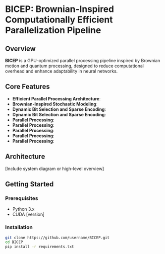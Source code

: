 # BICEP: Brownian-Inspired Computationally Efficient Parallelization Pipeline

## Overview
**BICEP** is a GPU-optimized parallel processing pipeline inspired by Brownian motion and quantum processing, designed to reduce computational overhead and enhance adaptability in neural networks.

## Core Features
- **Efficient Parallel Processing Architecture**:
- **Brownian-Inspired Stochastic Modeling**:
- **Dynamic Bit Selection and Sparse Encoding**:
- **Dynamic Bit Selection and Sparse Encoding**:
- **Parallel Processing**:
- **Parallel Processing**:
- **Parallel Processing**:
- **Parallel Processing**:
- **Parallel Processing**:


## Architecture
[Include system diagram or high-level overview]

## Getting Started
### Prerequisites
- Python 3.x
- CUDA [version]

### Installation
```bash
git clone https://github.com/username/BICEP.git
cd BICEP
pip install -r requirements.txt
